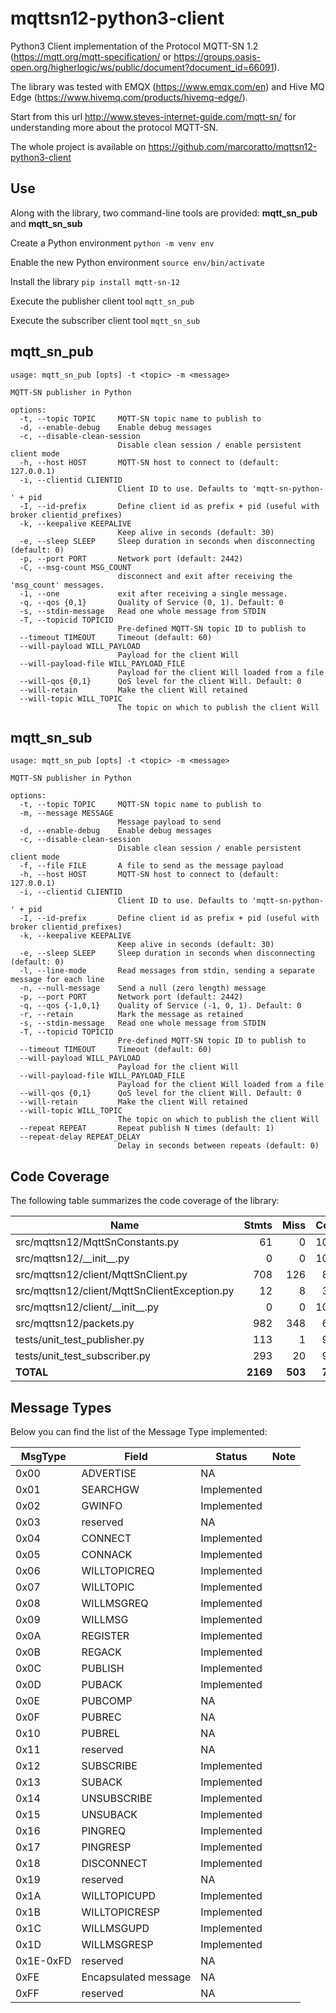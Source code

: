 # mqttsn12-python3-client
Python3 Client implementation of the Protocol MQTT-SN 1.2 (https://mqtt.org/mqtt-specification/ or https://groups.oasis-open.org/higherlogic/ws/public/document?document_id=66091).

The library was tested with EMQX (https://www.emqx.com/en) and Hive MQ Edge (https://www.hivemq.com/products/hivemq-edge/).

Start from this url http://www.steves-internet-guide.com/mqtt-sn/ for understanding more about the protocol MQTT-SN.

The whole project is available on https://github.com/marcoratto/mqttsn12-python3-client

## Use

Along with the library, two command-line tools are provided: **mqtt_sn_pub** and **mqtt_sn_sub**

Create a Python environment
`python -m venv env`

Enable the new Python environment
`source env/bin/activate`

Install the library
`pip install mqtt-sn-12`

Execute the publisher client tool
`mqtt_sn_pub`

Execute the subscriber client tool
`mqtt_sn_sub`

## mqtt_sn_pub 

```
usage: mqtt_sn_pub [opts] -t <topic> -m <message>

MQTT-SN publisher in Python

options:
  -t, --topic TOPIC     MQTT-SN topic name to publish to
  -d, --enable-debug    Enable debug messages
  -c, --disable-clean-session
                        Disable clean session / enable persistent client mode
  -h, --host HOST       MQTT-SN host to connect to (default: 127.0.0.1)
  -i, --clientid CLIENTID
                        Client ID to use. Defaults to 'mqtt-sn-python-' + pid
  -I, --id-prefix       Define client id as prefix + pid (useful with broker clientid_prefixes)
  -k, --keepalive KEEPALIVE
                        Keep alive in seconds (default: 30)
  -e, --sleep SLEEP     Sleep duration in seconds when disconnecting (default: 0)
  -p, --port PORT       Network port (default: 2442)
  -C, --msg-count MSG_COUNT
                        disconnect and exit after receiving the 'msg_count' messages.
  -1, --one             exit after receiving a single message.
  -q, --qos {0,1}       Quality of Service (0, 1). Default: 0
  -s, --stdin-message   Read one whole message from STDIN
  -T, --topicid TOPICID
                        Pre-defined MQTT-SN topic ID to publish to
  --timeout TIMEOUT     Timeout (default: 60)
  --will-payload WILL_PAYLOAD
                        Payload for the client Will
  --will-payload-file WILL_PAYLOAD_FILE
                        Payload for the client Will loaded from a file
  --will-qos {0,1}      QoS level for the client Will. Default: 0
  --will-retain         Make the client Will retained
  --will-topic WILL_TOPIC
                        The topic on which to publish the client Will
``` 

## mqtt_sn_sub

```
usage: mqtt_sn_pub [opts] -t <topic> -m <message>

MQTT-SN publisher in Python

options:
  -t, --topic TOPIC     MQTT-SN topic name to publish to
  -m, --message MESSAGE
                        Message payload to send
  -d, --enable-debug    Enable debug messages
  -c, --disable-clean-session
                        Disable clean session / enable persistent client mode
  -f, --file FILE       A file to send as the message payload
  -h, --host HOST       MQTT-SN host to connect to (default: 127.0.0.1)
  -i, --clientid CLIENTID
                        Client ID to use. Defaults to 'mqtt-sn-python-' + pid
  -I, --id-prefix       Define client id as prefix + pid (useful with broker clientid_prefixes)
  -k, --keepalive KEEPALIVE
                        Keep alive in seconds (default: 30)
  -e, --sleep SLEEP     Sleep duration in seconds when disconnecting (default: 0)
  -l, --line-mode       Read messages from stdin, sending a separate message for each line
  -n, --null-message    Send a null (zero length) message
  -p, --port PORT       Network port (default: 2442)
  -q, --qos {-1,0,1}    Quality of Service (-1, 0, 1). Default: 0
  -r, --retain          Mark the message as retained
  -s, --stdin-message   Read one whole message from STDIN
  -T, --topicid TOPICID
                        Pre-defined MQTT-SN topic ID to publish to
  --timeout TIMEOUT     Timeout (default: 60)
  --will-payload WILL_PAYLOAD
                        Payload for the client Will
  --will-payload-file WILL_PAYLOAD_FILE
                        Payload for the client Will loaded from a file
  --will-qos {0,1}      QoS level for the client Will. Default: 0
  --will-retain         Make the client Will retained
  --will-topic WILL_TOPIC
                        The topic on which to publish the client Will
  --repeat REPEAT       Repeat publish N times (default: 1)
  --repeat-delay REPEAT_DELAY
                        Delay in seconds between repeats (default: 0)
``` 

## Code Coverage

The following table summarizes the code coverage of the library:

| Name                                         |    Stmts |     Miss |   Cover |
|--------------------------------------------- | -------: | -------: | ------: |
| src/mqttsn12/MqttSnConstants.py              |       61 |        0 |    100% |
| src/mqttsn12/\_\_init\_\_.py                 |        0 |        0 |    100% |
| src/mqttsn12/client/MqttSnClient.py          |      708 |      126 |     82% |
| src/mqttsn12/client/MqttSnClientException.py |       12 |        8 |     33% |
| src/mqttsn12/client/\_\_init\_\_.py          |        0 |        0 |    100% |
| src/mqttsn12/packets.py                      |      982 |      348 |     65% |
| tests/unit\_test\_publisher.py               |      113 |        1 |     99% |
| tests/unit\_test\_subscriber.py              |      293 |       20 |     93% |
|                                    **TOTAL** | **2169** |  **503** | **77%** |

## Message Types

Below you can find the list of the Message Type implemented:

|MsgType|Field|Status|Note|
|-|-|-|-|
|0x00|ADVERTISE|NA||
|0x01|SEARCHGW|Implemented||
|0x02|GWINFO|Implemented||
|0x03|reserved|NA||
|0x04|CONNECT|Implemented||
|0x05|CONNACK|Implemented||
|0x06|WILLTOPICREQ|Implemented||
|0x07|WILLTOPIC|Implemented||
|0x08|WILLMSGREQ|Implemented||
|0x09|WILLMSG|Implemented||
|0x0A|REGISTER|Implemented||
|0x0B|REGACK|Implemented||
|0x0C|PUBLISH|Implemented||
|0x0D|PUBACK|Implemented||
|0x0E|PUBCOMP|NA||
|0x0F|PUBREC|NA||
|0x10|PUBREL|NA||
|0x11|reserved|NA||
|0x12|SUBSCRIBE|Implemented||
|0x13|SUBACK|Implemented||
|0x14|UNSUBSCRIBE|Implemented||
|0x15|UNSUBACK|Implemented||
|0x16|PINGREQ|Implemented||
|0x17|PINGRESP|Implemented||
|0x18|DISCONNECT|Implemented||
|0x19|reserved|NA||
|0x1A|WILLTOPICUPD|Implemented||
|0x1B|WILLTOPICRESP|Implemented||
|0x1C|WILLMSGUPD|Implemented||
|0x1D|WILLMSGRESP|Implemented||
|0x1E-0xFD|reserved|NA||
|0xFE|Encapsulated message|NA||
|0xFF|reserved|NA||
